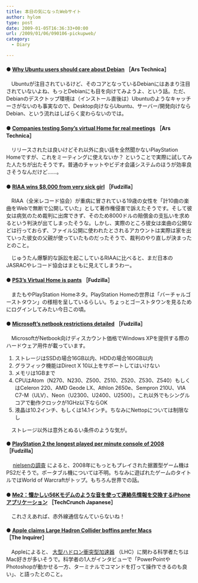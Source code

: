 ```yaml
---
title: 本日の気になったWebサイト
author: hylom
type: post
date: 2009-01-05T16:36:33+00:00
url: /2009/01/06/090106-pickupweb/
category:
  - Diary

---
```

#### ●   [Why Ubuntu users should care about Debian][1] ［Ars Technica］

　Ubuntuが注目されているけど、そのコアとなっているDebianにはあまり注目されていないよね、もっとDebianにも目を向けてみようよ、という話。ただ、Debianのデスクトップ環境は（インストール直後は）Ubuntuのようなキャッチーさがないのも事実なので、Desktop向けならUbuntu、サーバー/開発向けならDebian、という流れはしばらく変わらないのでは。

#### ●   [Companies testing Sony&#8217;s virtual Home for real meetings][2] ［Ars Technica］

　リリースされたは良いけどそれ以外に良い話を全然聞かないPlayStation Homeですが、これをミーティングに使えないか？ ということで実際に試してみた人たちが出たそうです。普通のチャットやビデオ会議システムのほうが効率良さそうなんだけど……。

#### ●   [RIAA wins $8&#44;000 from very sick girl][3] ［Fudzilla］

　RIAA（全米レコード協会）が重病に冒されている19歳の女性を「計10曲の楽曲をWebで無断で公開していた」として著作権侵害で訴えたそうです。そして彼女は病気のため裁判に出席できず、そのため8000ドルの賠償金の支払いを求めるという判決が出てしまったそうな。しかし、実際のところ彼女は楽曲の公開などは行っておらず、ファイル公開に使われたとされるアカウントは実際は家を出ていった彼女の父親が使っていたものだったそうで、裁判のやり直しが決まったとのこと。

　じゅうたん爆撃的な訴訟を起こしているRIAAに比べると、まだ日本のJASRACやレコード協会はまともに見えてしまうわー。

#### ●   [PS3&#8217;s Virtual Home is pants][4] ［Fudzilla］

　またもやPlayStation Homeネタ。PlayStation Homeの世界は「バーチャルゴーストタウン」の様相を呈しているらしい。ちょっとゴーストタウンを見るためにログインしてみたい今日この頃。

#### ●   [Microsoft&#8217;s netbook restrictions detailed][5] ［Fudzilla］

　MicrosoftがNetbook向けディスカウント価格でWindows XPを提供する際のハードウェア用件が載っています。

  1. ストレージはSSDの場合16GB以内、HDDの場合160GB以内 
  2. グラフィック機能はDirect X 10以上をサポートしてはいけない 
  3. メモリは1GBまで 
  4. CPUはAtom（N270、N230、Z500、Z510、Z520、Z530、Z540）もしくはCeleron 220、AMD Geode LX、Athlon 2650e、Sempron 210U、VIA C7-M（ULV）、Neon（U2300、U2400、U2500）。これ以外でもシングルコアで動作クロックが1GHz以下ならOK 
  5. 液晶は10.2インチ、もしくは14.1インチ。ちなみにNettopについては制限なし 

　ストレージ以外は意外とぬるい条件のような気が。

#### ●   [PlayStation 2 the longest played per minute console of 2008][6] ［Fudzilla］

　   [nielsenの調査][7] によると、2008年にもっともプレイされた据置型ゲーム機はPS2だそうで。ポータブル機については不明。ちなみに遊ばれたゲームのタイトルではWorld of Warcraftがトップ。もちろん世界での話。

#### ●   [Me2：懐かしい56Kモデムのような音を使って連絡先情報を交換するiPhoneアプリケーション][8] ［TechCrunch Japanese］

　これさえあれば、赤外線通信なんていらないね！

#### ●   [Apple claims Large Hadron Collider boffins prefer Macs][9] ［The Inquirer］

　Appleによると、   [大型ハドロン衝突型加速器][10] （LHC）に関わる科学者たちはMac好きが多いそうで。科学者の1人がインタビューで「PowerPointやPhotoshopが動かせる一方、ターミナルでコマンドを打って操作できるのも良い」、と語ったとのこと。

 [1]: http://arstechnica.com/news.ars/post/20081230-why-ubuntu-users-should-care-about-debian.html
 [2]: http://arstechnica.com/news.ars/post/20090102-companies-testing-sonys-virtual-home-for-real-meetings.html
 [3]: http://www.fudzilla.com/index.php?option=com_content&task=view&id=11124&Itemid=38
 [4]: http://www.fudzilla.com/index.php?option=com_content&task=view&id=11133&Itemid=39
 [5]: http://www.fudzilla.com/index.php?option=com_content&task=view&id=11200&Itemid=38
 [6]: http://www.fudzilla.com/index.php?option=com_content&task=view&id=11206&Itemid=39
 [7]: http://www.nielsen.com/media/toptens_games.html
 [8]: http://jp.techcrunch.com/archives/20090104me2-swap-contacts-on-your-iphone-to-the-nostalgic-squeals-of-a-56k-modem/
 [9]: http://www.theinquirer.net/inquirer/news/170/1050170/apple-claims-large-hadron-collider-boffins-prefer-macs
 [10]: http://ja.wikipedia.org/wiki/%E5%A4%A7%E5%9E%8B%E3%83%8F%E3%83%89%E3%83%AD%E3%83%B3%E8%A1%9D%E7%AA%81%E5%9E%8B%E5%8A%A0%E9%80%9F%E5%99%A8
